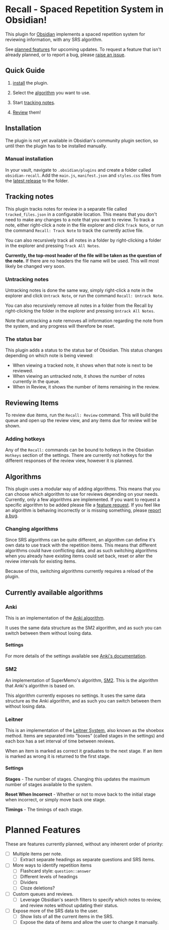 # Recall - Spaced Repetition System in Obsidian!
This plugin for [Obsidian](https://obsidian.md/) implements a spaced repetition system for reviewing information, with any SRS algorithm.

See [planned features](https://github.com/martin-jw/obsidian-recall#planned-features) for upcoming updates. To request a feature that isn't already planned, or to report a bug, please [raise an issue](https://github.com/martin-jw/obsidian-recall/issues).

## Quick Guide

1. [install](https://github.com/martin-jw/obsidian-recall#installation) the plugin.

2. Select the [algorithm](https://github.com/martin-jw/obsidian-recall#algorithms) you want to use.

3. Start [tracking notes](https://github.com/martin-jw/obsidian-recall#tracking-notes).

4. [Review](https://github.com/martin-jw/obsidian-recall#review) them!

## Installation
The plugin is not yet available in Obsidian's community plugin section, so until then the plugin has to be installed manually.

### Manual installation
In your vault, navigate to `.obsidian/plugins` and create a folder called `obsidian-recall`. Add the `main.js`, `manifest.json` and `styles.css` files from the [latest release](https://github.com/martin-jw/obsidian-recall/releases) to the folder.

## Tracking notes
This plugin tracks notes for review in a separate file called `tracked_files.json` in a configurable location. This means that you don't need to make any changes to a note that you want to review. To track a note, either right-click a note in the file explorer and click `Track Note`, or run the command `Recall: Track Note` to track the currently active file.

You can also recursively track all notes in a folder by right-clicking a folder in the explorer and pressing `Track All Notes`.

**Currently, the top-most header of the file will be taken as the question of the note.** If there are no headers the file name will be used. This will most likely be changed very soon.

### Untracking notes

Untracking notes is done the same way, simply right-click a note in the explorer and click `Untrack Note`, or run the command `Recall: Untrack Note`.

You can also recursively remove all notes in a folder from the Recall by right-clicking the folder in the explorer and pressing `Untrack All Notes`.

Note that untracking a note removes all information regarding the note from the system, and any progress will therefore be reset.

### The status bar

This plugin adds a status to the status bar of Obsidian. This status changes depending on which note is being viewed:
- When viewing a tracked note, it shows when that note is next to be reviewed.
- When viewing an untracked note, it shows the number of notes currently in the queue.
- When in Review, it shows the number of items remaining in the review.

## Reviewing Items
To review due items, run the `Recall: Review` command. This will build the queue and open up the review view, and any items due for review will be shown.

### Adding hotkeys
Any of the `Recall:` commands can be bound to hotkeys in the Obsidian `Hotkeys` section of the settings. There are currently not hotkeys for the different responses of the review view, however it is planned.

## Algorithms

This plugin uses a modular way of adding algorithms. This means that you can choose which algorithm to use for reviews depending on your needs. Currently, only a few algorithms are implemented. If you want to request a specific algorithm to be added please file a [feature request](https://github.com/martin-jw/obsidian-recall/issues). If you feel like an algorithm is behaving incorrectly or is missing something, please [report a bug](https://github.com/martin-jw/obsidian-recall/issues).

### Changing algorithms

Since SRS algorithms can be quite different, an algorithm can define it's own data to use track with the repetition items. This means that different algorithms could have conflicting data, and as such switching algorithms when you already have existing items could set back, reset or alter the review intervals for existing items.

Because of this, switching algorithms currently requires a reload of the plugin.

## Currently available algorithms

### Anki

This is an implementation of the [Anki algorithm](https://faqs.ankiweb.net/what-spaced-repetition-algorithm.html).

It uses the same data structure as the SM2 algorithm, and as such you can switch between them without losing data.

#### Settings

For more details of the settings available see [Anki's documentation](https://docs.ankiweb.net/#/deck-options).

### SM2

An implementation of SuperMemo's algorithm, [SM2](https://www.supermemo.com/en/archives1990-2015/english/ol/sm2). This is the algorithm that Anki's algorithm is based on.

This algorithm currently exposes no settings. It uses the same data structure as the Anki algorithm, and as such you can switch between them without losing data.

### Leitner

This is an implementation of the [Leitner System](https://www.wikiwand.com/en/Leitner_system), also known as the shoebox method. Items are separated into "boxes" (called stages in the settings) and each box has a set interval of time between reviews.

When an item is marked as correct it graduates to the next stage. If an item is marked as wrong it is returned to the first stage.

#### Settings

**Stages** - The number of stages. Changing this updates the maximum number of stages available to the system.

**Reset When Incorrect** - Whether or not to move back to the initial stage when incorrect, or simply move back one stage.

**Timings** - The timings of each stage.

# Planned Features

These are features currently planned, without any inherent order of priority:

- [ ] Multiple items per note.
  - [ ] Extract separate headings as separate questions and SRS items.
- [ ] More ways to identify repetition items
  - [ ] Flashcard style: `question::answer`
  - [ ] Different levels of headings
  - [ ] Dividers
  - [ ] Cloze deletions?
- [ ] Custom queues and reviews.
  - [ ] Leverage Obsidian's search filters to specify which notes to review, and review notes without updating their status.
- [ ] Expose more of the SRS data to the user.
  - [ ] Show lists of all the current items in the SRS.
  - [ ] Expose the data of items and allow the user to change it manually.
